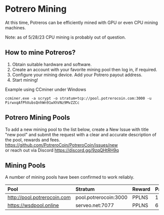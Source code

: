 # Potrero Mining

At this time, Potreros can be efficiently mined with GPU or even CPU mining machines.

Note: as of 5/28/23 CPU mining is probably out of question.

## How to mine Potreros?

1. Obtain suitable hardware and software.
2. Create an account with your favorite mining pool then log in, if required.
3. Configure your mining device. Add your Potrero payout address.
4. Start mining!

Example using CCminer under Windows

`
ccminer.exe -a scrypt -o stratum+tcp://pool.potrerocoin.com:3000 -u PirwxqAfPhXubsQnhWn91wXhVNz9MvZZCc
`

## Potrero Mining Pools
To add a new mining pool to the list below, create a New Issue with title "new pool" and submit the request with a clear and accurate description of the pool, rewards and fees.
https://github.com/PotreroCoin/PotreroCoin/issues/new  
or reach out via Discord https://discord.gg/9zqQHtRH9q

## Mining Pools

A number of mining pools have been confirmed to work reliably.

| Pool                             | Stratum                          | Reward | Payout | Fee  | Added     |
| :------------------------------- | :------------------------------- | :----- | :----- | :--- | :-------- |
| http://pool.potrerocoin.com      | pool.potrerocoin:3000            | PPLNS  | 1 min  | 1%   | 5/26/2023 |
| https://wsdpool.online           | serveo.net:7077                  | PPLNS  | 6 h    | 1%   | 6/22/2023 |
